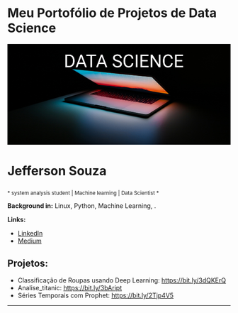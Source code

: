 # Meu Portofólio de Projetos de Data Science

<p align="center">
  <img src="Banner.png" >
</p>

# Jefferson Souza
<sub>* system analysis student | Machine learning | Data Scientist *</sub>



**Background in:** Linux, Python, Machine Learning, .

**Links:**
* [LinkedIn](https://www.linkedin.com/in/jefferson-souza-103b81183/)
* [Medium](https://medium.com/@je31563)


## Projetos:
* Classificação de Roupas usando Deep Learning: https://bit.ly/3dQKErQ
* Analise_titanic: https://bit.ly/3bAript 
* Séries Temporais com Prophet: https://bit.ly/2Tjp4V5

---




